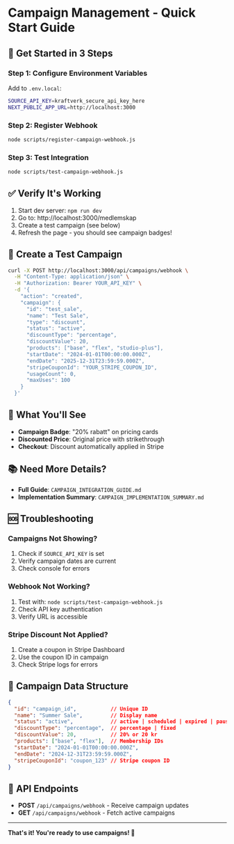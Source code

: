 # Campaign Management - Quick Start Guide

## 🚀 Get Started in 3 Steps

### Step 1: Configure Environment Variables

Add to `.env.local`:

```bash
SOURCE_API_KEY=kraftverk_secure_api_key_here
NEXT_PUBLIC_APP_URL=http://localhost:3000
```

### Step 2: Register Webhook

```bash
node scripts/register-campaign-webhook.js
```

### Step 3: Test Integration

```bash
node scripts/test-campaign-webhook.js
```

## ✅ Verify It's Working

1. Start dev server: `npm run dev`
2. Go to: http://localhost:3000/medlemskap
3. Create a test campaign (see below)
4. Refresh the page - you should see campaign badges!

## 🧪 Create a Test Campaign

```bash
curl -X POST http://localhost:3000/api/campaigns/webhook \
  -H "Content-Type: application/json" \
  -H "Authorization: Bearer YOUR_API_KEY" \
  -d '{
    "action": "created",
    "campaign": {
      "id": "test_sale",
      "name": "Test Sale",
      "type": "discount",
      "status": "active",
      "discountType": "percentage",
      "discountValue": 20,
      "products": ["base", "flex", "studio-plus"],
      "startDate": "2024-01-01T00:00:00.000Z",
      "endDate": "2025-12-31T23:59:59.000Z",
      "stripeCouponId": "YOUR_STRIPE_COUPON_ID",
      "usageCount": 0,
      "maxUses": 100
    }
  }'
```

## 🎯 What You'll See

- **Campaign Badge**: "20% rabatt" on pricing cards
- **Discounted Price**: Original price with strikethrough
- **Checkout**: Discount automatically applied in Stripe

## 📚 Need More Details?

- **Full Guide**: `CAMPAIGN_INTEGRATION_GUIDE.md`
- **Implementation Summary**: `CAMPAIGN_IMPLEMENTATION_SUMMARY.md`

## 🆘 Troubleshooting

### Campaigns Not Showing?
1. Check if `SOURCE_API_KEY` is set
2. Verify campaign dates are current
3. Check console for errors

### Webhook Not Working?
1. Test with: `node scripts/test-campaign-webhook.js`
2. Check API key authentication
3. Verify URL is accessible

### Stripe Discount Not Applied?
1. Create a coupon in Stripe Dashboard
2. Use the coupon ID in campaign
3. Check Stripe logs for errors

## 📝 Campaign Data Structure

```json
{
  "id": "campaign_id",           // Unique ID
  "name": "Summer Sale",         // Display name
  "status": "active",            // active | scheduled | expired | paused
  "discountType": "percentage",  // percentage | fixed
  "discountValue": 20,           // 20% or 20 kr
  "products": ["base", "flex"],  // Membership IDs
  "startDate": "2024-01-01T00:00:00.000Z",
  "endDate": "2024-12-31T23:59:59.000Z",
  "stripeCouponId": "coupon_123" // Stripe coupon ID
}
```

## 🔗 API Endpoints

- **POST** `/api/campaigns/webhook` - Receive campaign updates
- **GET** `/api/campaigns/webhook` - Fetch active campaigns

---

**That's it! You're ready to use campaigns! 🎉**

